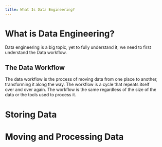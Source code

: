 ```yaml
---
title: What Is Data Engineering?
---
```


# What is Data Engineering?

Data engineering is a big topic, yet to fully understand it, we need to first understand the Data workflow.

## The Data Workflow

The data workflow is the process of moving data from one place to another, transforming it along the way. The workflow is a cycle that repeats itself over and over again. The workflow is the same regardless of the size of the data or the tools used to process it.

# Storing Data

# Moving and Processing Data
